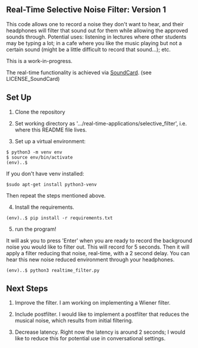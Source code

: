 ## Real-Time Selective Noise Filter: Version 1

This code allows one to record a noise they don't want to hear, and their headphones will filter that sound out for them while allowing the approved sounds through. Potential uses: listening in lectures where other students may be typing a lot; in a cafe where you like the music playing but not a certain sound (might be a little difficult to record that sound...); etc. 

This is a work-in-progress. 

The real-time functionality is achieved via <a href="https://github.com/bastibe/SoundCard">SoundCard</a>. (see LICENSE_SoundCard)

## Set Up

1) Clone the repository

2) Set working directory as '.../real-time-applications/selective_filter', i.e. where this README file lives. 

3) Set up a virtual environment:

```
$ python3 -m venv env
$ source env/bin/activate
(env)..$ 
```
If you don't have venv installed:
```
$sudo apt-get install python3-venv
```
Then repeat the steps mentioned above.

4) Install the requirements.

```
(env)..$ pip install -r requirements.txt
```

5) run the program!

It will ask you to press 'Enter' when you are ready to record the background noise you would like to filter out. This will record for 5 seconds. Then it will apply a filter reducing that noise, real-time, with a 2 second delay. You can hear this new noise reduced environment through your headphones.

```
(env)..$ python3 realtime_filter.py
```

## Next Steps

1) Improve the filter. I am working on implementing a Wiener filter.

2) Include postfilter. I would like to implement a postfilter that reduces the musical noise, which results from initial filtering.

3) Decrease latency. Right now the latency is around 2 seconds; I would like to reduce this for potential use in conversational settings. 
